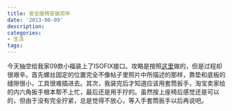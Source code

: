 ```yaml
---
title: 安全座椅安装完毕
date: '2013-06-09'
description:
categories:
- 生活
tags:
---
```


今天抽空给我家09款小福装上了ISOFIX接口。攻略是按照<a href="http://club.autohome.com.cn/bbs/thread-c-364-15365195-1.html" target="_blank">这里</a>做的，但是过程却很艰辛。首先螺丝固定的位置完全不像帖子里照片中所描述的那样，靠垫和底板的缝隙很小，工具很难插进去。其次，我装完后才知道应该用套筒扳手，淘宝卖家给的内六角扳手根本帮不上忙，最后还是用手拧的。虽然按上座椅后感觉还是可以的，但由于没有完全拧紧，总是觉得不放心，等入手套筒扳手以后再说吧。
